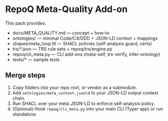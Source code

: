 # RepoQ Meta-Quality Add-on

This pack provides:
- docs/META_QUALITY.md — concept + how-to
- ontologies/ — minimal Code/C4/DDD + JSON-LD context + mappings
- shapes/meta_loop.ttl — SHACL policies (self-analysis guard, certs)
- trs/*.json — TRS rule sets + repoq/trs/engine.py
- repoq/cli_meta.py — CLI add-ons (meta-self, trs-verify, infer-ontology)
- tests/* — sample tests

## Merge steps
1. Copy folders into your repo root, or vendor as a submodule.
2. Add `ontologies/meta_context.jsonld` to your JSON-LD output context chain.
3. Run SHACL over your meta JSON-LD to enforce self-analysis policy.
4. (Optional) Hook `repoq/cli_meta.py` into your main CLI (Typer app) or run standalone.
